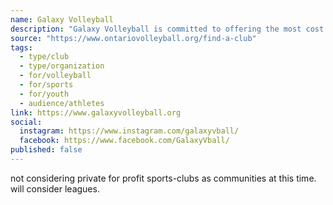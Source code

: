 ```yaml
---
name: Galaxy Volleyball
description: "Galaxy Volleyball is committed to offering the most cost effective Volleyball Club while maintaining the highest standards of coaching, systems, and technology in Toronto."
source: "https://www.ontariovolleyball.org/find-a-club"
tags:
  - type/club
  - type/organization
  - for/volleyball
  - for/sports
  - for/youth
  - audience/athletes
link: https://www.galaxyvolleyball.org
social:
  instagram: https://www.instagram.com/galaxyvball/
  facebook: https://www.facebook.com/GalaxyVball/
published: false
---
```


not considering private for profit sports-clubs as communities at this time.
will consider leagues.
